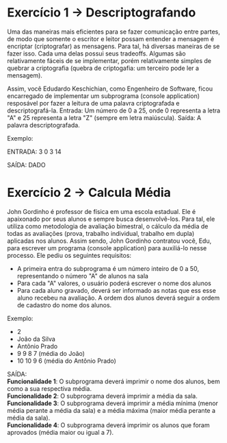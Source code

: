 # Exercício 1 -> Descriptografando
Uma das maneiras mais eficientes para se fazer comunicação entre partes, de modo que somente o escritor e leitor possam entender a mensagem é encriptar (criptografar) as mensagens.
Para tal, há diversas maneiras de se fazer isso. Cada uma delas possui seus tradeoffs. Algumas são relativamente fáceis de se implementar, porém relativamente simples de quebrar a criptografia (quebra de criptogafia: um terceiro pode ler a mensagem).

Assim, você Edudardo Keschichian, como Engenheiro de Software, ficou encarregado de implementar um subprograma (console application) resposável por fazer a leitura de uma palavra criptografada e descriptografá-la.
Entrada: Um número de 0 a 25, onde 0 representa a letra "A" e 25 representa a letra "Z" (sempre em letra maiúscula).
Saída: A palavra descriptografada.

Exemplo:

ENTRADA: 3 0 3 14 

SAÍDA: DADO
<br>
# Exercício 2 -> Calcula Média 
John Gordinho é professor de física em uma escola estadual. Ele é apaixonado por seus alunos e sempre busca desenvolvê-los. Para tal, ele utiliza como metodologia de avaliação bimestral, o cálculo da média de todas as avaliações (prova, trabalho individual, trabalho em dupla) aplicadas nos alunos. Assim sendo, John Gordinho contratou você, Edu, para escrever um programa (console application) para auxiliá-lo nesse processo. Ele pediu os seguintes requisitos: 
- A primeira entra do subprograma é um número inteiro de 0 a 50, representando o número "A" de alunos na sala 
- Para cada "A" valores, o usuário poderá escrever o nome dos alunos 
- Para cada aluno gravado, deverá ser informado as notas que ess esse aluno recebeu na avaliação. A ordem dos alunos deverá seguir a ordem de cadastro do nome dos alunos.

Exemplo: 
- 2 
- João da Silva 
- Antônio Prado
- 9 9 8 7 (média do João)
- 10 10 9 6 (média do Antônio Prado)

SAÍDA:<br>
**Funcionalidade 1**: O subprograma deverá imprimir o nome dos alunos, bem como a sua respectiva média.<br> 
**Funcionalidade 2**: O subprograma deverá imprimir a média da sala. <br>
**Funcionalidade 3**: O subprograma deverá imprimir a média mínima (menor média perante a média da sala) e a média máxima (maior média perante a média da sala).<br>
**Funcionalidade 4**: O subprograma deverá imprimir os alunos que foram aprovados (média maior ou igual a 7).<br>
